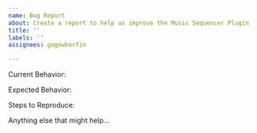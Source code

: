 ```yaml
---
name: Bug Report
about: Create a report to help us improve the Music Sequencer Plugin
title: ''
labels: ''
assignees: gogowhorfin

---
```


Current Behavior:

Expected Behavior:

Steps to Reproduce:

Anything else that might help...

